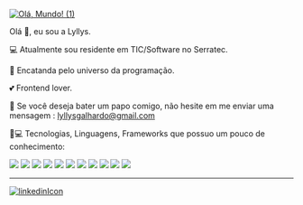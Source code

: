 

[![Olá, Mundo! (1)](https://user-images.githubusercontent.com/76455440/125345760-512ffe80-e32f-11eb-8d5b-08e8dc069776.png)](https://github.com/Lyllys?tab=repositories)


Olá 👋, eu sou a Lyllys. 

💻 Atualmente sou residente em TIC/Software no Serratec. 

🥰 Encatanda pelo universo da programação. 

💕 Frontend lover. 

📩 Se você deseja bater um papo comigo, não hesite em me enviar uma mensagem : lyllysgalhardo@gmail.com


🚀💻 Tecnologias, Linguagens, Frameworks que possuo um pouco de conhecimento:

<img src="https://img.shields.io/badge/HTML5-E34F26?style=for-the-badge&logo=html5&logoColor=white" /> <img src="https://img.shields.io/badge/CSS3-1572B6?style=for-the-badge&logo=css3&logoColor=white" /> <img src="https://img.shields.io/badge/Bootstrap-563D7C?style=for-the-badge&logo=bootstrap&logoColor=white" />  <img src="https://img.shields.io/badge/JavaScript-F7DF1E?style=for-the-badge&logo=javascript&logoColor=black" /> <img src="https://img.shields.io/badge/Java-ED8B00?style=for-the-badge&logo=java&logoColor=white" /> <img src="https://img.shields.io/badge/PostgreSQL-316192?style=for-the-badge&logo=postgresql&logoColor=white" /> <img src="https://img.shields.io/badge/npm-CB3837?style=for-the-badge&logo=npm&logoColor=white" />  <img src="https://img.shields.io/badge/React-20232A?style=for-the-badge&logo=react&logoColor=61DAFB" /> <img src="https://img.shields.io/badge/React_Native-20232A?style=for-the-badge&logo=react&logoColor=61DAFB" /> <img src="https://img.shields.io/badge/Insomnia-5849be?style=for-the-badge&logo=Insomnia&logoColor=white" /> <img src="https://img.shields.io/badge/Eclipse-2C2255?style=for-the-badge&logo=eclipse&logoColor=white" />

---

[![linkedinIcon](https://user-images.githubusercontent.com/76455440/125347376-39f21080-e331-11eb-8e91-6ad8e5623453.png)](https://www.linkedin.com/in/lyllysgalhardo)





<!--
**Lyllys/Lyllys** is a ✨ _special_ ✨ repository because its `README.md` (this file) appears on your GitHub profile.

Here are some ideas to get you started:

- 🔭 I’m currently working on ...
- 🌱 I’m currently learning ...
- 👯 I’m looking to collaborate on ...
- 🤔 I’m looking for help with ...
- 💬 Ask me about ...
- 📫 How to reach me: ...
- 😄 Pronouns: ...
- ⚡ Fun fact: ...
-->
